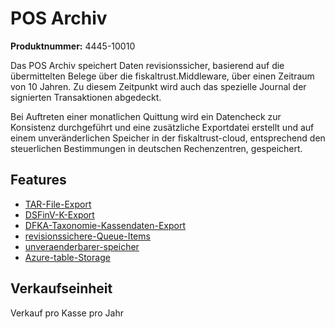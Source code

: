 # POS Archiv

**Produktnummer:** 4445-10010

Das POS Archiv speichert Daten revisionssicher, basierend auf die übermittelten Belege über die fiskaltrust.Middleware, über einen Zeitraum von 10 Jahren. Zu diesem Zeitpunkt wird auch das spezielle Journal der signierten Transaktionen abgedeckt.

Bei Auftreten einer monatlichen Quittung wird ein Datencheck zur Konsistenz durchgeführt und eine zusätzliche Exportdatei erstellt und auf einem unveränderlichen Speicher in der fiskaltrust-cloud, entsprechend den steuerlichen Bestimmungen in deutschen Rechenzentren, gespeichert.

## Features

- [TAR-File-Export](../features/TAR-File-Export.md) 
- [DSFinV-K-Export](../features/DSFinV-K-Export.md) 
- [DFKA-Taxonomie-Kassendaten-Export](../features/DFKA-Taxonomie-Kassendaten-Export.md) 
- [revisionssichere-Queue-Items](../features/revisionssichere-Queue-Items.md) 
- [unveraenderbarer-speicher](../features/unveraenderbarer-speicher.md)
- [Azure-table-Storage](../../compliance-as-a-service/features/Azure-table-Storage.md) 

## Verkaufseinheit

Verkauf pro Kasse pro Jahr
